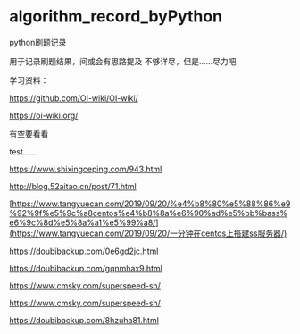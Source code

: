 # algorithm_record_byPython
python刷题记录


用于记录刷题结果，间或会有思路提及
不够详尽，但是……尽力吧







学习资料：

https://github.com/OI-wiki/OI-wiki/

https://oi-wiki.org/

有空要看看

test……







https://www.shixingceping.com/943.html

http://blog.52aitao.cn/post/71.html

[https://www.tangyuecan.com/2019/09/20/%e4%b8%80%e5%88%86%e9%92%9f%e5%9c%a8centos%e4%b8%8a%e6%90%ad%e5%bb%bass%e6%9c%8d%e5%8a%a1%e5%99%a8/](https://www.tangyuecan.com/2019/09/20/一分钟在centos上搭建ss服务器/)

https://doubibackup.com/0e6gd2jc.html

https://doubibackup.com/gqnmhax9.html

https://www.cmsky.com/superspeed-sh/

https://www.cmsky.com/superspeed-sh/

https://doubibackup.com/8hzuha81.html
